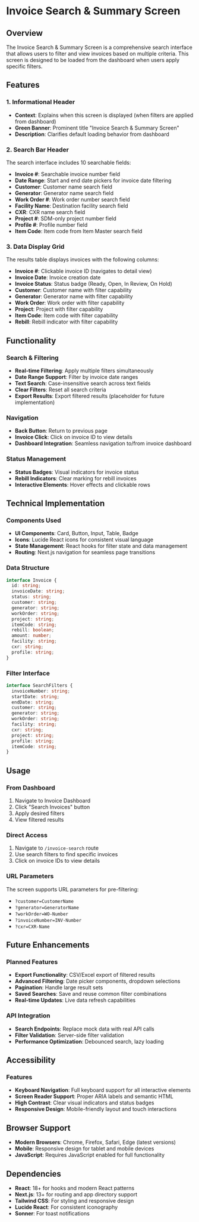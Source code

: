 # Invoice Search & Summary Screen

## Overview

The Invoice Search & Summary Screen is a comprehensive search interface that allows users to filter and view invoices based on multiple criteria. This screen is designed to be loaded from the dashboard when users apply specific filters.

## Features

### 1. Informational Header

- **Context**: Explains when this screen is displayed (when filters are applied from dashboard)
- **Green Banner**: Prominent title "Invoice Search & Summary Screen"
- **Description**: Clarifies default loading behavior from dashboard

### 2. Search Bar Header

The search interface includes 10 searchable fields:

- **Invoice #**: Searchable invoice number field
- **Date Range**: Start and end date pickers for invoice date filtering
- **Customer**: Customer name search field
- **Generator**: Generator name search field
- **Work Order #**: Work order number search field
- **Facility Name**: Destination facility search field
- **CXR**: CXR name search field
- **Project #**: SDM-only project number field
- **Profile #**: Profile number field
- **Item Code**: Item code from Item Master search field

### 3. Data Display Grid

The results table displays invoices with the following columns:

- **Invoice #**: Clickable invoice ID (navigates to detail view)
- **Invoice Date**: Invoice creation date
- **Invoice Status**: Status badge (Ready, Open, In Review, On Hold)
- **Customer**: Customer name with filter capability
- **Generator**: Generator name with filter capability
- **Work Order**: Work order with filter capability
- **Project**: Project with filter capability
- **Item Code**: Item code with filter capability
- **Rebill**: Rebill indicator with filter capability

## Functionality

### Search & Filtering

- **Real-time Filtering**: Apply multiple filters simultaneously
- **Date Range Support**: Filter by invoice date ranges
- **Text Search**: Case-insensitive search across text fields
- **Clear Filters**: Reset all search criteria
- **Export Results**: Export filtered results (placeholder for future implementation)

### Navigation

- **Back Button**: Return to previous page
- **Invoice Click**: Click on invoice ID to view details
- **Dashboard Integration**: Seamless navigation to/from invoice dashboard

### Status Management

- **Status Badges**: Visual indicators for invoice status
- **Rebill Indicators**: Clear marking for rebill invoices
- **Interactive Elements**: Hover effects and clickable rows

## Technical Implementation

### Components Used

- **UI Components**: Card, Button, Input, Table, Badge
- **Icons**: Lucide React icons for consistent visual language
- **State Management**: React hooks for filter state and data management
- **Routing**: Next.js navigation for seamless page transitions

### Data Structure

```typescript
interface Invoice {
  id: string;
  invoiceDate: string;
  status: string;
  customer: string;
  generator: string;
  workOrder: string;
  project: string;
  itemCode: string;
  rebill: boolean;
  amount: number;
  facility: string;
  cxr: string;
  profile: string;
}
```

### Filter Interface

```typescript
interface SearchFilters {
  invoiceNumber: string;
  startDate: string;
  endDate: string;
  customer: string;
  generator: string;
  workOrder: string;
  facility: string;
  cxr: string;
  project: string;
  profile: string;
  itemCode: string;
}
```

## Usage

### From Dashboard

1. Navigate to Invoice Dashboard
2. Click "Search Invoices" button
3. Apply desired filters
4. View filtered results

### Direct Access

1. Navigate to `/invoice-search` route
2. Use search filters to find specific invoices
3. Click on invoice IDs to view details

### URL Parameters

The screen supports URL parameters for pre-filtering:

- `?customer=CustomerName`
- `?generator=GeneratorName`
- `?workOrder=WO-Number`
- `?invoiceNumber=INV-Number`
- `?cxr=CXR-Name`

## Future Enhancements

### Planned Features

- **Export Functionality**: CSV/Excel export of filtered results
- **Advanced Filtering**: Date picker components, dropdown selections
- **Pagination**: Handle large result sets
- **Saved Searches**: Save and reuse common filter combinations
- **Real-time Updates**: Live data refresh capabilities

### API Integration

- **Search Endpoints**: Replace mock data with real API calls
- **Filter Validation**: Server-side filter validation
- **Performance Optimization**: Debounced search, lazy loading

## Accessibility

### Features

- **Keyboard Navigation**: Full keyboard support for all interactive elements
- **Screen Reader Support**: Proper ARIA labels and semantic HTML
- **High Contrast**: Clear visual indicators and status badges
- **Responsive Design**: Mobile-friendly layout and touch interactions

## Browser Support

- **Modern Browsers**: Chrome, Firefox, Safari, Edge (latest versions)
- **Mobile**: Responsive design for tablet and mobile devices
- **JavaScript**: Requires JavaScript enabled for full functionality

## Dependencies

- **React**: 18+ for hooks and modern React patterns
- **Next.js**: 13+ for routing and app directory support
- **Tailwind CSS**: For styling and responsive design
- **Lucide React**: For consistent iconography
- **Sonner**: For toast notifications
